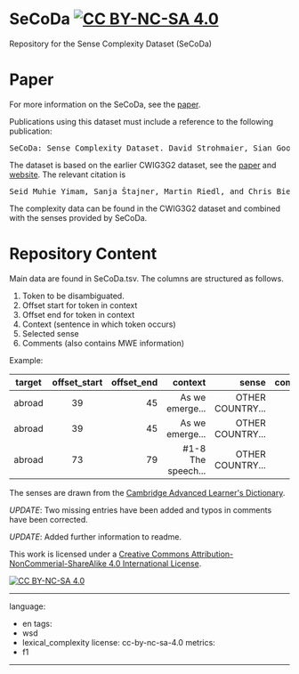 # SeCoDa [![CC BY-NC-SA 4.0][cc-by-nc-sa-shield]][cc-by-nc-sa]

Repository for the Sense Complexity Dataset (SeCoDa)


# Paper

For more information on the SeCoDa, see the [paper](http://www.lrec-conf.org/proceedings/lrec2020/pdf/2020.lrec-1.730.pdf).

Publications using this dataset must include a reference to the following publication:

<pre>
SeCoDa: Sense Complexity Dataset. David Strohmaier, Sian Gooding, Shiva Taslimipoor, Ekaterina Kochmar. Proceedings of the 12th Conference on Language Resources and Evaluation (LREC 2020), pages 5964–5969, Marseille, 11–16 May 2020
</pre>

The dataset is based on the earlier CWIG3G2 dataset, see the [paper](https://aclanthology.org/I17-2068.pdf) and [website](https://www.inf.uni-hamburg.de/en/inst/ab/lt/resources/data/complex-word-identification-dataset.html). The relevant citation is

<pre>
Seid Muhie Yimam, Sanja Štajner, Martin Riedl, and Chris Biemann (2017): CWIG3G2 - Complex Word Identification Task across Three Text Genres and Two User Groups. In Proceedings of The 8th International Joint Conference on Natural Language Processing (IJCNLP 2017). Taipei, Taiwan
</pre>

The complexity data can be found in the CWIG3G2 dataset and combined with the senses provided by SeCoDa.

# Repository Content

Main data are found in SeCoDa.tsv. The columns are structured as follows.

1. Token to be disambiguated.
2. Offset start for token in context
3. Offset end for token in context
4. Context (sentence in which token occurs)
5. Selected sense
6. Comments (also contains MWE information)

Example:

| target  | offset_start | offset_end | context            | sense            | comments |
| ------- |:------------:| ----------:| ------------------:| ----------------:| --------:|
| abroad  | 39           | 45         | As we emerge...    | OTHER COUNTRY... | -        |
| abroad  | 39           | 45         | As we emerge...    | OTHER COUNTRY... | -        |
| abroad  | 73           | 79         | #1-8 The speech... | OTHER COUNTRY... | -        |


The senses are drawn from the [Cambridge Advanced Learner's Dictionary](https://dictionary.cambridge.org).

*UPDATE*: Two missing entries have been added and typos in comments have been corrected.

*UPDATE*: Added further information to readme.

This work is licensed under a [Creative Commons Attribution-NonCommerial-ShareAlike 4.0
International License][cc-by-nc-sa].

[![CC BY-NC-SA 4.0][cc-by-nc-sa-image]][cc-by-nc-sa]

[cc-by-nc-sa]: http://creativecommons.org/licenses/by-nc-sa/4.0/
[cc-by-nc-sa-image]: https://licensebuttons.net/l/by-nc-sa/4.0/88x31.png
[cc-by-nc-sa-shield]: https://img.shields.io/badge/License-CC%20BY--NC--SA%204.0-lightgrey.svg


---
language:
  - en
tags:
- wsd
- lexical_complexity
license: cc-by-nc-sa-4.0
metrics:
- f1
---
